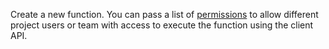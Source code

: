 Create a new function. You can pass a list of [permissions](/docs/permissions) to allow different project users or team with access to execute the function using the client API.